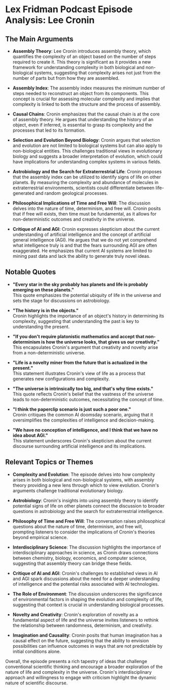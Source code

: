 # Lex Fridman Podcast Episode Analysis: Lee Cronin

## The Main Arguments

- **Assembly Theory**: Lee Cronin introduces assembly theory, which quantifies the complexity of an object based on the number of steps required to create it. This theory is significant as it provides a new framework for understanding complexity in both biological and non-biological systems, suggesting that complexity arises not just from the number of parts but from how they are assembled.

- **Assembly Index**: The assembly index measures the minimum number of steps needed to reconstruct an object from its components. This concept is crucial for assessing molecular complexity and implies that complexity is linked to both the structure and the process of assembly.

- **Causal Chains**: Cronin emphasizes that the causal chain is at the core of assembly theory. He argues that understanding the history of an object, even if inferred, is essential to grasp its complexity and the processes that led to its formation.

- **Selection and Evolution Beyond Biology**: Cronin argues that selection and evolution are not limited to biological systems but can also apply to non-biological entities. This challenges traditional views in evolutionary biology and suggests a broader interpretation of evolution, which could have implications for understanding complex systems in various fields.

- **Astrobiology and the Search for Extraterrestrial Life**: Cronin proposes that the assembly index can be utilized to identify signs of life on other planets. By measuring the complexity and abundance of molecules in extraterrestrial environments, scientists could differentiate between life-generated and random geological processes.

- **Philosophical Implications of Time and Free Will**: The discussion delves into the nature of time, determinism, and free will. Cronin posits that if free will exists, then time must be fundamental, as it allows for non-deterministic outcomes and creativity in the universe.

- **Critique of AI and AGI**: Cronin expresses skepticism about the current understanding of artificial intelligence and the concept of artificial general intelligence (AGI). He argues that we do not yet comprehend what intelligence truly is and that the fears surrounding AGI are often exaggerated. He emphasizes that current AI systems are limited to mining past data and lack the ability to generate truly novel ideas.

## Notable Quotes

- **"Every star in the sky probably has planets and life is probably emerging on these planets."**  
  This quote emphasizes the potential ubiquity of life in the universe and sets the stage for discussions on astrobiology.

- **"The history is in the objects."**  
  Cronin highlights the importance of an object's history in determining its complexity, suggesting that understanding the past is key to understanding the present.

- **"If you don't require platonistic mathematics and accept that non-determinism is how the universe looks, that gives us our creativity."**  
  This encapsulates Cronin's argument that creativity and novelty arise from a non-deterministic universe.

- **"Life is a novelty miner from the future that is actualized in the present."**  
  This statement illustrates Cronin's view of life as a process that generates new configurations and complexity.

- **"The universe is intrinsically too big, and that's why time exists."**  
  This quote reflects Cronin's belief that the vastness of the universe leads to non-deterministic outcomes, necessitating the concept of time.

- **"I think the paperclip scenario is just such a poor one."**  
  Cronin critiques the common AI doomsday scenario, arguing that it oversimplifies the complexities of intelligence and decision-making.

- **"We have no conception of intelligence, and I think that we have no idea about AGI."**  
  This statement underscores Cronin's skepticism about the current discourse surrounding artificial intelligence and its implications.

## Relevant Topics or Themes

- **Complexity and Evolution**: The episode delves into how complexity arises in both biological and non-biological systems, with assembly theory providing a new lens through which to view evolution. Cronin's arguments challenge traditional evolutionary biology.

- **Astrobiology**: Cronin's insights into using assembly theory to identify potential signs of life on other planets connect the discussion to broader questions in astrobiology and the search for extraterrestrial intelligence.

- **Philosophy of Time and Free Will**: The conversation raises philosophical questions about the nature of time, determinism, and free will, prompting listeners to consider the implications of Cronin's theories beyond empirical science.

- **Interdisciplinary Science**: The discussion highlights the importance of interdisciplinary approaches in science, as Cronin draws connections between chemistry, biology, economics, and computer science, suggesting that assembly theory can bridge these fields.

- **Critique of AI and AGI**: Cronin's challenges to established views in AI and AGI spark discussions about the need for a deeper understanding of intelligence and the potential risks associated with AI technologies.

- **The Role of Environment**: The discussion underscores the significance of environmental factors in shaping the evolution and complexity of life, suggesting that context is crucial in understanding biological processes.

- **Novelty and Creativity**: Cronin's exploration of novelty as a fundamental aspect of life and the universe invites listeners to rethink the relationship between randomness, determinism, and creativity.

- **Imagination and Causality**: Cronin posits that human imagination has a causal effect on the future, suggesting that the ability to envision possibilities can influence outcomes in ways that are not predictable by initial conditions alone.

Overall, the episode presents a rich tapestry of ideas that challenge conventional scientific thinking and encourage a broader exploration of the nature of life and complexity in the universe. Cronin's interdisciplinary approach and willingness to engage with criticism highlight the dynamic nature of scientific discourse.